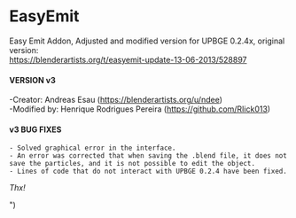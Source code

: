 # EasyEmit
Easy Emit Addon, Adjusted and modified version for UPBGE 0.2.4x, original version:<br> https://blenderartists.org/t/easyemit-update-13-06-2013/528897

#### VERSION v3

-Creator: Andreas Esau (https://blenderartists.org/u/ndee)<br>
-Modified by: Henrique Rodrigues Pereira (https://github.com/RIick013)

#### v3 BUG FIXES

```
- Solved graphical error in the interface.
- An error was corrected that when saving the .blend file, it does not save the particles, and it is not possible to edit the object.
- Lines of code that do not interact with UPBGE 0.2.4 have been fixed.
```

_Thx!_

")

